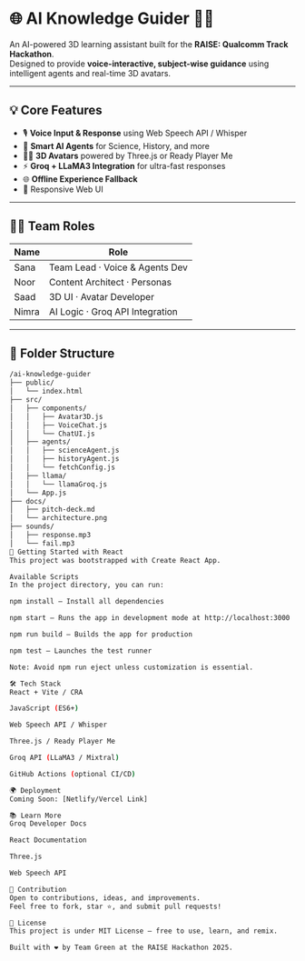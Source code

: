 # 🌐 AI Knowledge Guider 🧠🚀

An AI-powered 3D learning assistant built for the **RAISE: Qualcomm Track Hackathon**.  
Designed to provide **voice-interactive, subject-wise guidance** using intelligent agents and real-time 3D avatars.

---

## 💡 Core Features

- 🎙️ **Voice Input & Response** using Web Speech API / Whisper
- 🧠 **Smart AI Agents** for Science, History, and more
- 🧍‍♂️ **3D Avatars** powered by Three.js or Ready Player Me
- ⚡ **Groq + LLaMA3 Integration** for ultra-fast responses
- 🌐 **Offline Experience Fallback**
- 📱 Responsive Web UI

---

## 🧑‍💻 Team Roles

| Name     | Role                             |
|----------|----------------------------------|
| Sana     | Team Lead · Voice & Agents Dev   |
| Noor     | Content Architect · Personas     |
| Saad     | 3D UI · Avatar Developer         |
| Nimra    | AI Logic · Groq API Integration  |

---

## 📁 Folder Structure

```bash
/ai-knowledge-guider
├── public/
│   └── index.html
├── src/
│   ├── components/
│   │   ├── Avatar3D.js
│   │   ├── VoiceChat.js
│   │   └── ChatUI.js
│   ├── agents/
│   │   ├── scienceAgent.js
│   │   ├── historyAgent.js
│   │   └── fetchConfig.js
│   ├── llama/
│   │   └── llamaGroq.js
│   └── App.js
├── docs/
│   ├── pitch-deck.md
│   └── architecture.png
├── sounds/
│   ├── response.mp3
│   └── fail.mp3
🚀 Getting Started with React
This project was bootstrapped with Create React App.

Available Scripts
In the project directory, you can run:

npm install – Install all dependencies

npm start – Runs the app in development mode at http://localhost:3000

npm run build – Builds the app for production

npm test – Launches the test runner

Note: Avoid npm run eject unless customization is essential.

🛠️ Tech Stack
React + Vite / CRA

JavaScript (ES6+)

Web Speech API / Whisper

Three.js / Ready Player Me

Groq API (LLaMA3 / Mixtral)

GitHub Actions (optional CI/CD)

🌍 Deployment
Coming Soon: [Netlify/Vercel Link]

📚 Learn More
Groq Developer Docs

React Documentation

Three.js

Web Speech API

🤝 Contribution
Open to contributions, ideas, and improvements.
Feel free to fork, star ⭐, and submit pull requests!

📜 License
This project is under MIT License — free to use, learn, and remix.

Built with ❤️ by Team Green at the RAISE Hackathon 2025.